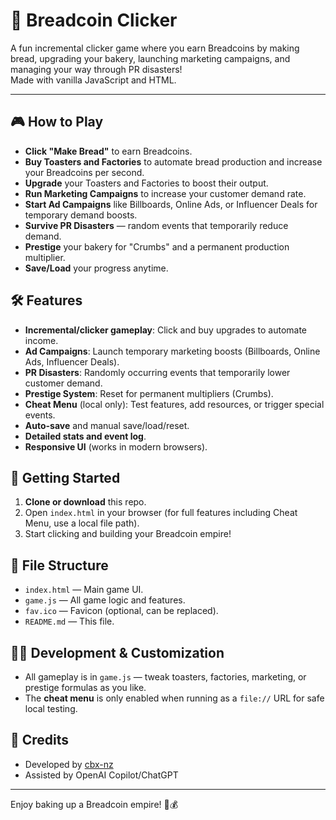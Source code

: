 # 🥖 Breadcoin Clicker

A fun incremental clicker game where you earn Breadcoins by making bread, upgrading your bakery, launching marketing campaigns, and managing your way through PR disasters!  
Made with vanilla JavaScript and HTML.

---

## 🎮 How to Play

- **Click "Make Bread"** to earn Breadcoins.
- **Buy Toasters and Factories** to automate bread production and increase your Breadcoins per second.
- **Upgrade** your Toasters and Factories to boost their output.
- **Run Marketing Campaigns** to increase your customer demand rate.
- **Start Ad Campaigns** like Billboards, Online Ads, or Influencer Deals for temporary demand boosts.
- **Survive PR Disasters** — random events that temporarily reduce demand.
- **Prestige** your bakery for "Crumbs" and a permanent production multiplier.
- **Save/Load** your progress anytime.

## 🛠️ Features

- **Incremental/clicker gameplay**: Click and buy upgrades to automate income.
- **Ad Campaigns**: Launch temporary marketing boosts (Billboards, Online Ads, Influencer Deals).
- **PR Disasters**: Randomly occurring events that temporarily lower customer demand.
- **Prestige System**: Reset for permanent multipliers (Crumbs).
- **Cheat Menu** (local only): Test features, add resources, or trigger special events.
- **Auto-save** and manual save/load/reset.
- **Detailed stats and event log**.
- **Responsive UI** (works in modern browsers).

## 🚀 Getting Started

1. **Clone or download** this repo.
2. Open `index.html` in your browser (for full features including Cheat Menu, use a local file path).
3. Start clicking and building your Breadcoin empire!

## 📝 File Structure

- `index.html` — Main game UI.
- `game.js` — All game logic and features.
- `fav.ico` — Favicon (optional, can be replaced).
- `README.md` — This file.

## 🧑‍💻 Development & Customization

- All gameplay is in `game.js` — tweak toasters, factories, marketing, or prestige formulas as you like.
- The **cheat menu** is only enabled when running as a `file://` URL for safe local testing.

## 🙏 Credits

- Developed by [cbx-nz](https://github.com/cbx-nz)
- Assisted by OpenAI Copilot/ChatGPT

---

Enjoy baking up a Breadcoin empire! 🥖💰